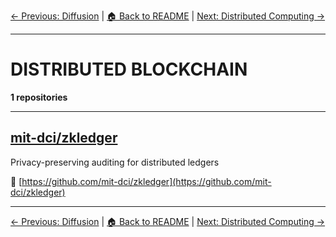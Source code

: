 [← Previous: Diffusion](diffusion.txt) | [🏠 Back to README](../README.md) | [Next: Distributed Computing →](distributed-computing.txt)

---

# DISTRIBUTED BLOCKCHAIN

**1 repositories**

---

## [mit-dci/zkledger](https://github.com/mit-dci/zkledger)

Privacy-preserving auditing for distributed ledgers

🔗 [https://github.com/mit-dci/zkledger](https://github.com/mit-dci/zkledger)

---


[← Previous: Diffusion](diffusion.txt) | [🏠 Back to README](../README.md) | [Next: Distributed Computing →](distributed-computing.txt)
